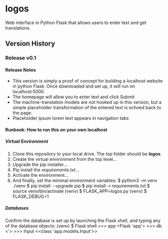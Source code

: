 # logos
Web interface in Python Flask that allows users to enter text and get translations.
## Version History
### Release v0.1
#### Release Notes
- This version is simply a proof of concept for building a localhost website in python Flask.  Once downloaded and set up, it will run on localhost:5000.
- The homepage will allow you to enter text and click Submit
- The machine-translation models are not hooked up in this version, but a simple placeholder transformation of the entered text is echoed back to the page.
- Placeholder ipsum lorem text appears in navigation tabs
#### Runbook: How to run this on your own localhost
##### Virtual Environment
1. Clone this repository to your local drive. The top folder should be *__logos__*.
2. Create the virtual environment from the top level...
3. Upgrade the pip installer...
4. Pip install the *requirements.txt*...
5. Activate the environment...
6. And finally, set the minimal environment variables:
    $ python3 -m venv ./venv
    $ pip install --upgrade pip
    $ pip install -r requirements.txt
    $ source venv/bin/activate
    (venv) $ FLASK_APP=logos.py
    (venv) $ FLASK_DEBUG=1
##### Databases
Confirm the database is set up by launching the Flask shell, and typing any of the database objects:
    (venv) $ Flask shell
    >>> app
    <Flask 'app'>
    >>> db
    <<SQLAlchemy engine=sqlite:////Users/.../logos/data-dev.sqlite>'>
    >>> Input
    <<class 'app.models.Input'>>


